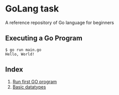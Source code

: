 # GoLang task
A reference repository of Go language for beginners

## Executing a Go Program
```
$ go run main.go
Hello, World!
```

## Index
1. [Run first GO program](01hello/README.md)
2. [Basic datatypes](02datatypes/README.md)
